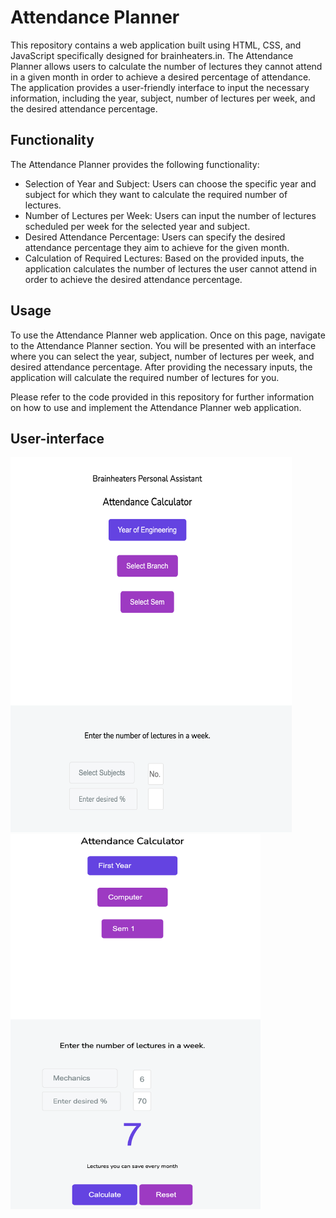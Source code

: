 # Attendance Planner
This repository contains a web application built using HTML, CSS, and JavaScript specifically designed for brainheaters.in. The Attendance Planner allows users to calculate the number of lectures they cannot attend in a given month in order to achieve a desired percentage of attendance. The application provides a user-friendly interface to input the necessary information, including the year, subject, number of lectures per week, and the desired attendance percentage.

## Functionality
The Attendance Planner provides the following functionality:

- Selection of Year and Subject: Users can choose the specific year and subject for which they want to calculate the required number of lectures.
- Number of Lectures per Week: Users can input the number of lectures scheduled per week for the selected year and subject.
- Desired Attendance Percentage: Users can specify the desired attendance percentage they aim to achieve for the given month.
- Calculation of Required Lectures: Based on the provided inputs, the application calculates the number of lectures the user cannot attend in order to achieve the desired attendance percentage.

## Usage
To use the Attendance Planner web application. Once on this page, navigate to the Attendance Planner section. You will be presented with an interface where you can select the year, subject, number of lectures per week, and desired attendance percentage. After providing the necessary inputs, the application will calculate the required number of lectures for you.

Please refer to the code provided in this repository for further information on how to use and implement the Attendance Planner web application.

## User-interface
<img src="Screenshot1.png" alt="Screen 1" title="Screen 1" width="450" height="600">
<img src="Screenshot2.png" alt="Screen 2" title="Screen 2" width="400" height="600">